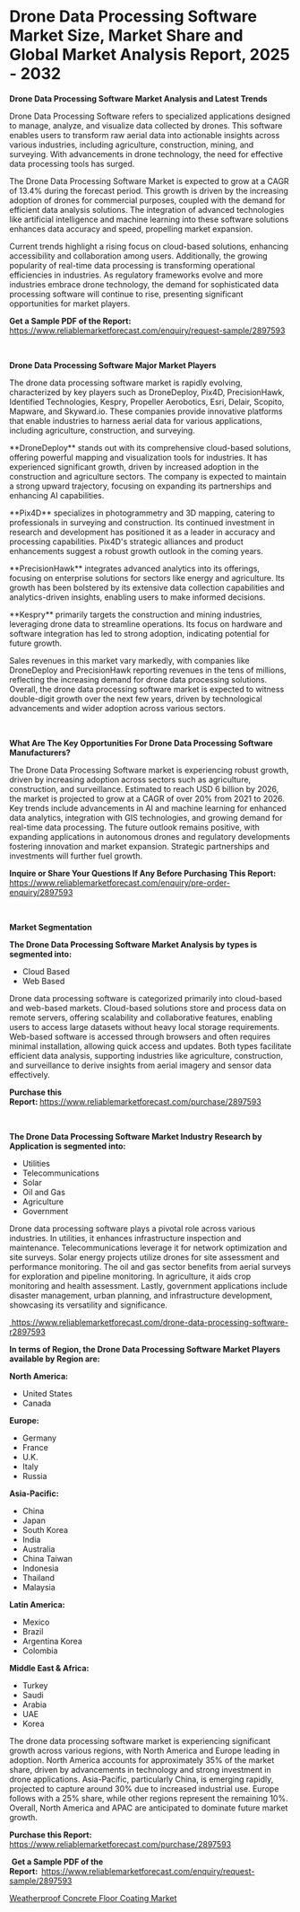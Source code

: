 <p><h1>Drone Data Processing Software Market Size, Market Share and Global Market Analysis Report, 2025 - 2032</h1></p><p><strong>Drone Data Processing Software Market Analysis and Latest Trends</strong></p>
<p><p>Drone Data Processing Software refers to specialized applications designed to manage, analyze, and visualize data collected by drones. This software enables users to transform raw aerial data into actionable insights across various industries, including agriculture, construction, mining, and surveying. With advancements in drone technology, the need for effective data processing tools has surged.</p><p>The Drone Data Processing Software Market is expected to grow at a CAGR of 13.4% during the forecast period. This growth is driven by the increasing adoption of drones for commercial purposes, coupled with the demand for efficient data analysis solutions. The integration of advanced technologies like artificial intelligence and machine learning into these software solutions enhances data accuracy and speed, propelling market expansion.</p><p>Current trends highlight a rising focus on cloud-based solutions, enhancing accessibility and collaboration among users. Additionally, the growing popularity of real-time data processing is transforming operational efficiencies in industries. As regulatory frameworks evolve and more industries embrace drone technology, the demand for sophisticated data processing software will continue to rise, presenting significant opportunities for market players.</p></p>
<p><strong>Get a Sample PDF of the Report:&nbsp;</strong> <a href="https://www.reliablemarketforecast.com/enquiry/request-sample/2897593?utm_campaign=2202&utm_medium=2&utm_source=Github&utm_content=ia&utm_term=15032025&utm_id=drone-data-processing-software">https://www.reliablemarketforecast.com/enquiry/request-sample/2897593</a></p>
<p>&nbsp;</p>
<p><strong>Drone Data Processing Software Major Market Players</strong></p>
<p><p>The drone data processing software market is rapidly evolving, characterized by key players such as DroneDeploy, Pix4D, PrecisionHawk, Identified Technologies, Kespry, Propeller Aerobotics, Esri, Delair, Scopito, Mapware, and Skyward.io. These companies provide innovative platforms that enable industries to harness aerial data for various applications, including agriculture, construction, and surveying.</p><p>**DroneDeploy** stands out with its comprehensive cloud-based solutions, offering powerful mapping and visualization tools for industries. It has experienced significant growth, driven by increased adoption in the construction and agriculture sectors. The company is expected to maintain a strong upward trajectory, focusing on expanding its partnerships and enhancing AI capabilities.</p><p>**Pix4D** specializes in photogrammetry and 3D mapping, catering to professionals in surveying and construction. Its continued investment in research and development has positioned it as a leader in accuracy and processing capabilities. Pix4D's strategic alliances and product enhancements suggest a robust growth outlook in the coming years.</p><p>**PrecisionHawk** integrates advanced analytics into its offerings, focusing on enterprise solutions for sectors like energy and agriculture. Its growth has been bolstered by its extensive data collection capabilities and analytics-driven insights, enabling users to make informed decisions.</p><p>**Kespry** primarily targets the construction and mining industries, leveraging drone data to streamline operations. Its focus on hardware and software integration has led to strong adoption, indicating potential for future growth.</p><p>Sales revenues in this market vary markedly, with companies like DroneDeploy and PrecisionHawk reporting revenues in the tens of millions, reflecting the increasing demand for drone data processing solutions. Overall, the drone data processing software market is expected to witness double-digit growth over the next few years, driven by technological advancements and wider adoption across various sectors.</p></p>
<p>&nbsp;</p>
<p><strong>What Are The Key Opportunities For Drone Data Processing Software Manufacturers?</strong></p>
<p><p>The Drone Data Processing Software market is experiencing robust growth, driven by increasing adoption across sectors such as agriculture, construction, and surveillance. Estimated to reach USD 6 billion by 2026, the market is projected to grow at a CAGR of over 20% from 2021 to 2026. Key trends include advancements in AI and machine learning for enhanced data analytics, integration with GIS technologies, and growing demand for real-time data processing. The future outlook remains positive, with expanding applications in autonomous drones and regulatory developments fostering innovation and market expansion. Strategic partnerships and investments will further fuel growth.</p></p>
<p><strong>Inquire or Share Your Questions If Any Before Purchasing This Report:</strong> <a href="https://www.reliablemarketforecast.com/enquiry/pre-order-enquiry/2897593?utm_campaign=2202&utm_medium=2&utm_source=Github&utm_content=ia&utm_term=15032025&utm_id=drone-data-processing-software">https://www.reliablemarketforecast.com/enquiry/pre-order-enquiry/2897593</a></p>
<p>&nbsp;</p>
<p><strong>Market Segmentation</strong></p>
<p><strong>The Drone Data Processing Software Market Analysis by types is segmented into:</strong></p>
<p><ul><li>Cloud Based</li><li>Web Based</li></ul></p>
<p><p>Drone data processing software is categorized primarily into cloud-based and web-based markets. Cloud-based solutions store and process data on remote servers, offering scalability and collaborative features, enabling users to access large datasets without heavy local storage requirements. Web-based software is accessed through browsers and often requires minimal installation, allowing quick access and updates. Both types facilitate efficient data analysis, supporting industries like agriculture, construction, and surveillance to derive insights from aerial imagery and sensor data effectively.</p></p>
<p><strong>Purchase this Report:&nbsp;</strong><a href="https://www.reliablemarketforecast.com/purchase/2897593?utm_campaign=2202&utm_medium=2&utm_source=Github&utm_content=ia&utm_term=15032025&utm_id=drone-data-processing-software">https://www.reliablemarketforecast.com/purchase/2897593</a></p>
<p>&nbsp;</p>
<p><strong>The Drone Data Processing Software Market Industry Research by Application is segmented into:</strong></p>
<p><ul><li>Utilities</li><li>Telecommunications</li><li>Solar</li><li>Oil and Gas</li><li>Agriculture</li><li>Government</li></ul></p>
<p><p>Drone data processing software plays a pivotal role across various industries. In utilities, it enhances infrastructure inspection and maintenance. Telecommunications leverage it for network optimization and site surveys. Solar energy projects utilize drones for site assessment and performance monitoring. The oil and gas sector benefits from aerial surveys for exploration and pipeline monitoring. In agriculture, it aids crop monitoring and health assessment. Lastly, government applications include disaster management, urban planning, and infrastructure development, showcasing its versatility and significance.</p></p>
<p><a href="https://www.reliablemarketforecast.com/drone-data-processing-software-r2897593?utm_campaign=2202&utm_medium=2&utm_source=Github&utm_content=ia&utm_term=15032025&utm_id=drone-data-processing-software">&nbsp;https://www.reliablemarketforecast.com/drone-data-processing-software-r2897593</a></p>
<p><strong>In terms of Region, the Drone Data Processing Software Market Players available by Region are:</strong></p>
<p>
    <p> <strong> North America: </strong>
        <ul>
            <li>United States</li>
            <li>Canada</li>
        </ul>
        </p> 
    <p> <strong> Europe: </strong>
        <ul>
            <li>Germany</li>
            <li>France</li>
            <li>U.K.</li>
            <li>Italy</li>
            <li>Russia</li>
        </ul>
        </p> 
    <p> <strong> Asia-Pacific: </strong>
        <ul>
            <li>China</li>
            <li>Japan</li>
            <li>South Korea</li>
            <li>India</li>
            <li>Australia</li>
            <li>China Taiwan</li>
            <li>Indonesia</li>
            <li>Thailand</li>
            <li>Malaysia</li>
        </ul>
        </p> 
    <p> <strong> Latin America: </strong>
        <ul>
            <li>Mexico</li>
            <li>Brazil</li>
            <li>Argentina Korea</li>
            <li>Colombia</li>
        </ul>
        </p> 
    <p> <strong> Middle East & Africa: </strong>
        <ul>
            <li>Turkey</li>
            <li>Saudi</li>
            <li>Arabia</li>
            <li>UAE</li>
            <li>Korea</li>
        </ul>
    </p>
    </p>
<p><p>The drone data processing software market is experiencing significant growth across various regions, with North America and Europe leading in adoption. North America accounts for approximately 35% of the market share, driven by advancements in technology and strong investment in drone applications. Asia-Pacific, particularly China, is emerging rapidly, projected to capture around 30% due to increased industrial use. Europe follows with a 25% share, while other regions represent the remaining 10%. Overall, North America and APAC are anticipated to dominate future market growth.</p></p>
<p><strong>Purchase this Report: </strong><a href="https://www.reliablemarketforecast.com/purchase/2897593?utm_campaign=2202&utm_medium=2&utm_source=Github&utm_content=ia&utm_term=15032025&utm_id=drone-data-processing-software">https://www.reliablemarketforecast.com/purchase/2897593</a></p>
<p>&nbsp;<strong>Get a Sample PDF of the Report:&nbsp;&nbsp;</strong><a href="https://www.reliablemarketforecast.com/enquiry/request-sample/2897593?utm_campaign=2202&utm_medium=2&utm_source=Github&utm_content=ia&utm_term=15032025&utm_id=drone-data-processing-software">https://www.reliablemarketforecast.com/enquiry/request-sample/2897593</a></p>
<p><strong></strong></p>
<p><p><a href="https://github.com/lindaopodray/Market-Research-Report-List-1/blob/main/weatherproof-concrete-floor-coating-market.md?utm_campaign=2202&utm_medium=2&utm_source=Github&utm_content=ia&utm_term=15032025&utm_id=drone-data-processing-software">Weatherproof Concrete Floor Coating Market</a></p></p>